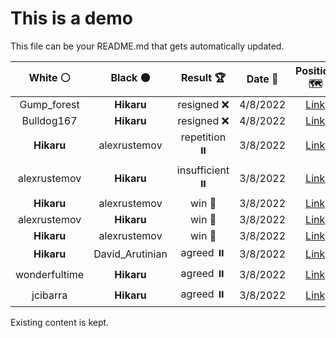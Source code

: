 # This is a demo

This file can be your README.md that gets automatically updated.

<!--START_SECTION:chessStats-->
<!-- Automatically generated with https://github.com/Balastrong/chess-stats-action -->

| White ⚪ | Black ⚫ | Result 🏆 | Date 📅 | Position 🗺️ |
|:---:|:---:|:---:|:---:|:---:|
| Gump_forest | **Hikaru** | resigned ❌ | 4/8/2022 | <a href="http://www.ee.unb.ca/cgi-bin/tervo/fen.pl?select=rnbqk1nr/1pp1ppbp/p2p2p1/8/P2PPP2/2N5/1PP3PP/R1BQKBNR b KQkq a3">Link</a> |
| Bulldog167 | **Hikaru** | resigned ❌ | 4/8/2022 | <a href="http://www.ee.unb.ca/cgi-bin/tervo/fen.pl?select=8/2RP4/6P1/2K2p2/p4Pk1/P7/8/3r4 b - -">Link</a> |
| **Hikaru** | alexrustemov | repetition ⏸️ | 3/8/2022 | <a href="http://www.ee.unb.ca/cgi-bin/tervo/fen.pl?select=8/8/5p1p/7k/6qp/8/4QP1K/8 w - -">Link</a> |
| alexrustemov | **Hikaru** | insufficient ⏸️ | 3/8/2022 | <a href="http://www.ee.unb.ca/cgi-bin/tervo/fen.pl?select=8/4b3/8/8/8/1k2N3/4K3/8 w - -">Link</a> |
| **Hikaru** | alexrustemov | win 🥇 | 3/8/2022 | <a href="http://www.ee.unb.ca/cgi-bin/tervo/fen.pl?select=rnb2B2/p4p1k/q7/3pPpQP/2p5/P1P5/2P2PP1/R3KB2 b Q -">Link</a> |
| alexrustemov | **Hikaru** | win 🥇 | 3/8/2022 | <a href="http://www.ee.unb.ca/cgi-bin/tervo/fen.pl?select=8/7p/1B4pP/3k2P1/2n1p3/4K3/8/8 w - -">Link</a> |
| **Hikaru** | alexrustemov | win 🥇 | 3/8/2022 | <a href="http://www.ee.unb.ca/cgi-bin/tervo/fen.pl?select=8/7p/1p3R2/2n1k1P1/2KB4/2P2Pr1/8/8 b - -">Link</a> |
| **Hikaru** | David_Arutinian | agreed ⏸️ | 3/8/2022 | <a href="http://www.ee.unb.ca/cgi-bin/tervo/fen.pl?select=1n2r1k1/4npbp/p3p1p1/3pP3/R2N1PP1/5N2/1Pr2B1P/5RK1 b - -">Link</a> |
| wonderfultime | **Hikaru** | agreed ⏸️ | 3/8/2022 | <a href="http://www.ee.unb.ca/cgi-bin/tervo/fen.pl?select=3r2k1/pp3pp1/2nr3p/4q3/3p3Q/4P3/PPBR1PPP/3R2K1 b - -">Link</a> |
| jcibarra | **Hikaru** | agreed ⏸️ | 3/8/2022 | <a href="http://www.ee.unb.ca/cgi-bin/tervo/fen.pl?select=1rb1qrk1/p1p4p/1p1p2n1/3N1p2/2P2P2/1P2P3/PQ2B1PP/2RR2K1 w - -">Link</a> |

<!--END_SECTION:chessStats-->

Existing content is kept.
